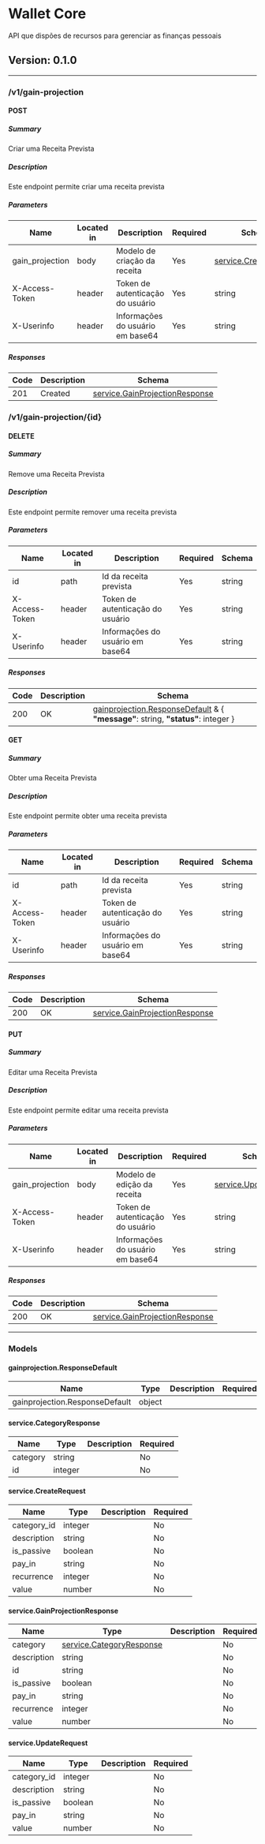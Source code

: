 # Wallet Core
API que dispões de recursos para gerenciar as finanças pessoais

## Version: 0.1.0

---
### /v1/gain-projection

#### POST
##### Summary

Criar uma Receita Prevista

##### Description

Este endpoint permite criar uma receita prevista

##### Parameters

| Name | Located in | Description | Required | Schema |
| ---- | ---------- | ----------- | -------- | ------ |
| gain_projection | body | Modelo de criação da receita | Yes | [service.CreateRequest](#servicecreaterequest) |
| X-Access-Token | header | Token de autenticação do usuário | Yes | string |
| X-Userinfo | header | Informações do usuário em base64 | Yes | string |

##### Responses

| Code | Description | Schema |
| ---- | ----------- | ------ |
| 201 | Created | [service.GainProjectionResponse](#servicegainprojectionresponse) |

### /v1/gain-projection/{id}

#### DELETE
##### Summary

Remove uma Receita Prevista

##### Description

Este endpoint permite remover uma receita prevista

##### Parameters

| Name | Located in | Description | Required | Schema |
| ---- | ---------- | ----------- | -------- | ------ |
| id | path | Id da receita prevista | Yes | string |
| X-Access-Token | header | Token de autenticação do usuário | Yes | string |
| X-Userinfo | header | Informações do usuário em base64 | Yes | string |

##### Responses

| Code | Description | Schema |
| ---- | ----------- | ------ |
| 200 | OK | [gainprojection.ResponseDefault](#gainprojectionresponsedefault) & { **"message"**: string, **"status"**: integer } |

#### GET
##### Summary

Obter uma Receita Prevista

##### Description

Este endpoint permite obter uma receita prevista

##### Parameters

| Name | Located in | Description | Required | Schema |
| ---- | ---------- | ----------- | -------- | ------ |
| id | path | Id da receita prevista | Yes | string |
| X-Access-Token | header | Token de autenticação do usuário | Yes | string |
| X-Userinfo | header | Informações do usuário em base64 | Yes | string |

##### Responses

| Code | Description | Schema |
| ---- | ----------- | ------ |
| 200 | OK | [service.GainProjectionResponse](#servicegainprojectionresponse) |

#### PUT
##### Summary

Editar uma Receita Prevista

##### Description

Este endpoint permite editar uma receita prevista

##### Parameters

| Name | Located in | Description | Required | Schema |
| ---- | ---------- | ----------- | -------- | ------ |
| gain_projection | body | Modelo de edição da receita | Yes | [service.UpdateRequest](#serviceupdaterequest) |
| X-Access-Token | header | Token de autenticação do usuário | Yes | string |
| X-Userinfo | header | Informações do usuário em base64 | Yes | string |

##### Responses

| Code | Description | Schema |
| ---- | ----------- | ------ |
| 200 | OK | [service.GainProjectionResponse](#servicegainprojectionresponse) |

---
### Models

#### gainprojection.ResponseDefault

| Name | Type | Description | Required |
| ---- | ---- | ----------- | -------- |
| gainprojection.ResponseDefault | object |  |  |

#### service.CategoryResponse

| Name | Type | Description | Required |
| ---- | ---- | ----------- | -------- |
| category | string |  | No |
| id | integer |  | No |

#### service.CreateRequest

| Name | Type | Description | Required |
| ---- | ---- | ----------- | -------- |
| category_id | integer |  | No |
| description | string |  | No |
| is_passive | boolean |  | No |
| pay_in | string |  | No |
| recurrence | integer |  | No |
| value | number |  | No |

#### service.GainProjectionResponse

| Name | Type | Description | Required |
| ---- | ---- | ----------- | -------- |
| category | [service.CategoryResponse](#servicecategoryresponse) |  | No |
| description | string |  | No |
| id | string |  | No |
| is_passive | boolean |  | No |
| pay_in | string |  | No |
| recurrence | integer |  | No |
| value | number |  | No |

#### service.UpdateRequest

| Name | Type | Description | Required |
| ---- | ---- | ----------- | -------- |
| category_id | integer |  | No |
| description | string |  | No |
| is_passive | boolean |  | No |
| pay_in | string |  | No |
| value | number |  | No |
